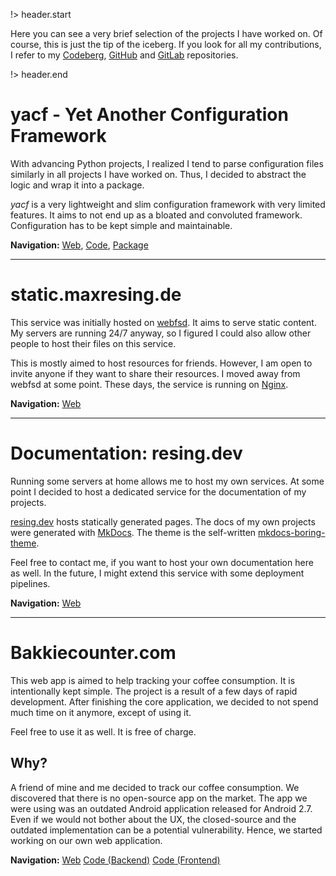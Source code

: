 <!-- title: maxresing.de -->
<!-- subtitle: Projects -->
<!-- header.title: My Projects -->
<!-- header.subtitle: The tip of the iceberg... -->

!> header.start

Here you can see a very brief selection of the projects I have worked on. Of
course, this is just the tip of the iceberg. If you look for all my 
contributions, I refer to my [Codeberg](https://codeberg.org/rem), [GitHub](https://github.com/resingm)
and [GitLab](https://gitlab.com/mresing) repositories.

!> header.end

# yacf - Yet Another Configuration Framework

With advancing Python projects, I realized I tend to parse configuration files
similarly in all projects I have worked on. Thus, I decided to abstract the
logic and wrap it into a package.

*yacf* is a very lightweight and slim configuration framework with very limited
features. It aims to not end up as a bloated and convoluted framework.
Configuration has to be kept simple and maintainable.


**Navigation:**
[Web](https://resing.dev/yacf),
[Code](https://codeberg.org/rem/yacf),
[Package](https://pypi.org/project/yacf/)


***


# static.maxresing.de

This service was initially hosted on [webfsd](https://github.com/ourway/webfsd).
It aims to serve static content. My servers are running 24/7 anyway, so I
figured I could also allow other people to host their files on this service.

This is mostly aimed to host resources for friends. However, I am open to invite
anyone if they want to share their resources. I moved away from webfsd at some
point. These days, the service is running on [Nginx](https://www.nginx.com).

**Navigation:**
[Web](https://static.maxresing.de)


***


# Documentation: resing.dev

Running some servers at home allows me to host my own services. At some point
I decided to host a dedicated service for the documentation of my projects.

[resing.dev](https://resing.dev) hosts statically generated pages. The docs of
my own projects were generated with [MkDocs](https://www.mkdocs.org/). The theme
is the self-written [mkdocs-boring-theme](https://resing.dev/mkdocs-boring-theme).

Feel free to contact me, if you want to host your own documentation here as well.
In the future, I might extend this service with some deployment pipelines.

**Navigation:**
[Web](https://resing.dev)


***


# Bakkiecounter.com

This web app is aimed to help tracking your coffee consumption. It is
intentionally kept simple. The project is a result of a few days of rapid
development. After finishing the core application, we decided to not spend much
time on it anymore, except of using it.

Feel free to use it as well. It is free of charge.

## Why?

A friend of mine and me decided to track our coffee consumption. We discovered
that there is no open-source app on the market. The app we were using was an
outdated Android application released for Android 2.7. Even if we would not
bother about the UX, the closed-source and the outdated implementation can be
a potential vulnerability. Hence, we started working on our own web application.

**Navigation:**
[Web](https://bakkiecounter.com)
[Code (Backend)](https://codeberg.org/bakkie2go/bakkiecounter-backend)
[Code (Frontend)](https://codeberg.org/bakkie2go/bakkiecounter-frontend)

